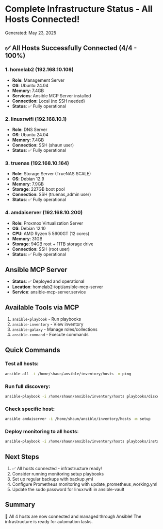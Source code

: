 # Complete Infrastructure Status - All Hosts Connected!
Generated: May 23, 2025

## ✅ All Hosts Successfully Connected (4/4 - 100%)

### 1. homelab2 (192.168.10.108)
- **Role**: Management Server
- **OS**: Ubuntu 24.04
- **Memory**: 7.4GB
- **Services**: Ansible MCP Server installed
- **Connection**: Local (no SSH needed)
- **Status**: ✅ Fully operational

### 2. linuxrwifi (192.168.10.1)
- **Role**: DNS Server
- **OS**: Ubuntu 24.04
- **Memory**: 7.4GB
- **Connection**: SSH (shaun user)
- **Status**: ✅ Fully operational

### 3. truenas (192.168.10.164)
- **Role**: Storage Server (TrueNAS SCALE)
- **OS**: Debian 12.9
- **Memory**: 7.9GB
- **Storage**: 227GB boot pool
- **Connection**: SSH (truenas_admin user)
- **Status**: ✅ Fully operational

### 4. amdaiserver (192.168.10.200)
- **Role**: Proxmox Virtualization Server
- **OS**: Debian 12.10
- **CPU**: AMD Ryzen 5 5600GT (12 cores)
- **Memory**: 31GB
- **Storage**: 94GB root + 11TB storage drive
- **Connection**: SSH (root user)
- **Status**: ✅ Fully operational

## Ansible MCP Server
- **Status**: ✅ Deployed and operational
- **Location**: homelab2:/opt/ansible-mcp-server
- **Service**: ansible-mcp-server.service

## Available Tools via MCP
1. `ansible-playbook` - Run playbooks
2. `ansible-inventory` - View inventory
3. `ansible-galaxy` - Manage roles/collections
4. `ansible-command` - Execute commands

## Quick Commands

### Test all hosts:
```bash
ansible all -i /home/shaun/ansible/inventory/hosts -m ping
```

### Run full discovery:
```bash
ansible-playbook -i /home/shaun/ansible/inventory/hosts playbooks/discover.yml
```

### Check specific host:
```bash
ansible amdaiserver -i /home/shaun/ansible/inventory/hosts -m setup
```

### Deploy monitoring to all hosts:
```bash
ansible-playbook -i /home/shaun/ansible/inventory/hosts playbooks/install_node_exporters.yml
```

## Next Steps
1. ✅ All hosts connected - infrastructure ready!
2. Consider running monitoring setup playbooks
3. Set up regular backups with backup.yml
4. Configure Prometheus monitoring with update_prometheus_working.yml
5. Update the sudo password for linuxrwifi in ansible-vault

## Summary
🎉 All 4 hosts are now connected and managed through Ansible!
The infrastructure is ready for automation tasks.